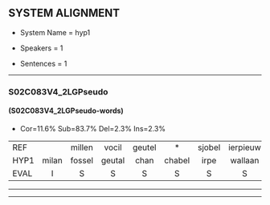 
## SYSTEM ALIGNMENT

- System Name = hyp1

- Speakers = 1

- Sentences = 1

---

### S02C083V4_2LGPseudo

#### (S02C083V4_2LGPseudo-words)

- Cor=11.6%	Sub=83.7%	Del=2.3%	Ins=2.3%

|  |  |  |  |  |  |  |  |  |  |  |  |  |  |  |  |  |  |  |  |  |  |  |  |  |  |  |  |  |  |  |  |  |  |  |  |  |  |  |  |  |  |  |  |
|:--- |:---:|:---:|:---:|:---:|:---:|:---:|:---:|:---:|:---:|:---:|:---:|:---:|:---:|:---:|:---:|:---:|:---:|:---:|:---:|:---:|:---:|:---:|:---:|:---:|:---:|:---:|:---:|:---:|:---:|:---:|:---:|:---:|:---:|:---:|:---:|:---:|:---:|:---:|:---:|:---:|:---:|:---:|:---:|
| REF |  | millen | vocil | geutel | * | sjobel | ierpieuw | walaan | erke | haweel | saarweng | gevicht | eemde | bepoud | orstalk | veten | gefouw | vurpaand | nizung | fiewon | kneurem | vawaai | strellen | zwieten | foetbans | oonste | muider | grijnken | * | prilsood | vloender | milste | veurder | kloeien | ulen | orponk | * | schodig | ijpo | menuur | spreikje | hiffreeuw | wooien |
| HYP1 | milan | fossel | geutal | chan | chabel | irpe | wallaan | erka | han | wel | sarwin | gevicht | emda | bepouwd | orstalk | veten |  | gefou | furpaand | neun | febon | kneurfawai | strellen | switen | fuutbans | onsten | wadar | renken | scheelsta | prilsout | flonda | milsta | ferda | plouanulan | or | ponk | scha | schotig | epo | muur | spreikje | hiffreel | woan |
| EVAL | I | S | S | S | S | S | S | S | S | S | S |  | S | S |  |  | D | S | S | S | S | S |  | S | S | S | S | S | S | S | S | S | S | S | S | S | S | S | S | S |  | S | S |
---

---
